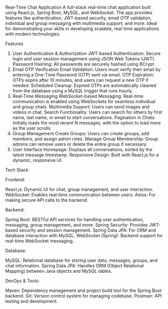 Real-Time Chat Application
A full-stack real-time chat application built using React.js, Spring Boot, MySQL, and WebSocket. The app provides features like authentication, JWT-based security, email OTP validation, individual and group messaging with multimedia support, and more. Ideal for demonstrating your skills in developing scalable, real-time applications with modern technologies.

Features
1. User Authentication & Authorization
JWT-based Authentication: Secure login and user session management using JSON Web Tokens (JWT).
Password Hashing: All passwords are securely hashed using BCrypt.
2. Email OTP Verification
Email Validation: Users must verify their email by entering a One-Time Password (OTP) sent via email.
OTP Expiration: OTPs expire after 10 minutes, and users can request a new OTP if needed.
Scheduled Cleanup: Expired OTPs are automatically cleaned from the database using a MySQL trigger that runs hourly.
3. Real-Time Messaging
WebSocket-based Messaging: Real-time communication is enabled using WebSockets for seamless individual and group chats.
Multimedia Support: Users can send images and videos in chat.
Search Functionality: Users can search for others by first name, last name, or email to start conversations.
Pagination in Chats: Initially loads the most recent N messages, with the option to load more as the user scrolls.
4. Group Management
Create Groups: Users can create groups, add members, and assign admin roles.
Manage Group Membership: Group admins can remove users or delete the entire group if necessary.
5. User Interface
Homepage: Displays all conversations, sorted by the latest message timestamp.
Responsive Design: Built with React.js for a dynamic, responsive UI.


Tech Stack

Frontend:

React.js: Dynamic UI for chat, group management, and user interaction.
WebSocket: Enables real-time communication between users.
Axios: For making secure API calls to the backend.

Backend:

Spring Boot: RESTful API services for handling user authentication, messaging, group management, and more.
Spring Security: Provides JWT-based security and session management.
Spring Data JPA: For ORM and database interaction with MySQL.
WebSocket (Spring): Backend support for real-time WebSocket messaging.

Database:

MySQL: Relational database for storing user data, messages, groups, and chat information.
Spring Data JPA: Handles ORM (Object Relational Mapping) between Java objects and MySQL tables.

DevOps & Tools:

Maven: Dependency management and project build tool for the Spring Boot backend.
Git: Version control system for managing codebase.
Postman: API testing and development.

